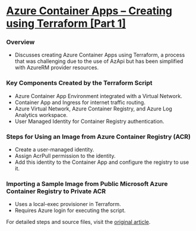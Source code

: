 # [Azure Container Apps – Creating using Terraform [Part 1]](https://azureway.cloud/azure-container-apps-creating-using-terraform-part-1/)

### Overview
- Discusses creating Azure Container Apps using Terraform, a process that was challenging due to the use of AzApi but has been simplified with AzureRM provider resources.

### Key Components Created by the Terraform Script
- Azure Container App Environment integrated with a Virtual Network.
- Container App and Ingress for internet traffic routing.
- Azure Virtual Network, Azure Container Registry, and Azure Log Analytics workspace.
- User Managed Identity for Container Registry authentication.

### Steps for Using an Image from Azure Container Registry (ACR)
- Create a user-managed identity.
- Assign AcrPull permission to the identity.
- Add this identity to the Container App and configure the registry to use it.

### Importing a Sample Image from Public Microsoft Azure Container Registry to Private ACR
- Uses a local-exec provisioner in Terraform.
- Requires Azure login for executing the script.

For detailed steps and source files, visit the [original article](https://azureway.cloud/azure-container-apps-creating-using-terraform-part-1/).
